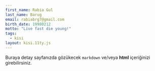 ```yaml
---
first_name: Rabia Gul
last_name: Barug
email: rabiabrg7@gmail.com
birth_date: 19980212
motto: "Live fast die young!"
tags:
  - kisi
layout: kisi.11ty.js
---
```

Buraya detay sayfanızda gözükecek `markdown` ve/veya <b>html</b> içeriğinizi girebilirsiniz.